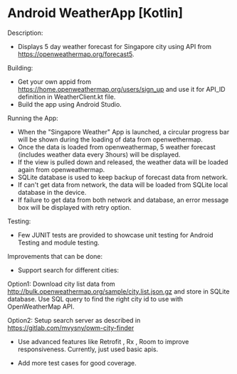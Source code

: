 # Android WeatherApp [Kotlin]

Description:
* Displays 5 day weather forecast for Singapore city using API from https://openweathermap.org/forecast5.


Building:
* Get your own appid from https://home.openweathermap.org/users/sign_up and use it for API_ID definition in WeatherClient.kt file.
* Build the app using Android Studio.


Running the App:
* When the "Singapore Weather" App is launched, a circular progress bar will be shown during the loading of data from openwethermap.
* Once the data is loaded from openweathermap, 5 weather forecast (includes weather data every 3hours) will be displayed.
* If the view is pulled down and released, the weather data will be loaded again from openweathermap.
* SQLite database is used to keep backup of forecast data from network.
* If can't get data from network, the data will be loaded from SQLite local database in the device.
* If failure to get data from both network and database, an error message box will be displayed with retry option.


Testing:
* Few JUNIT tests are provided to showcase unit testing for Android Testing and module testing.



Improvements that can be done:
* Support search for different cities:

Option1: Download city list data from http://bulk.openweathermap.org/sample/city.list.json.gz
and store in SQLite database. Use SQL query to find the right city id to use with OpenWeatherMap API.

Option2: Setup search server as described in https://gitlab.com/mvysny/owm-city-finder

* Use advanced features like Retrofit , Rx , Room to improve responsiveness. Currently, just used basic apis.

* Add more test cases for good coverage.






